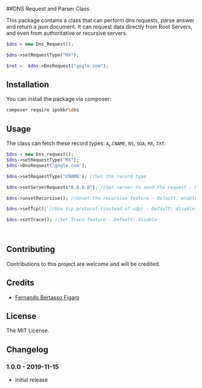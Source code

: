 ##DNS Request and Parser Class

This package contains a class that can perform dns requests, parse answer and return a json document. It can request data directly from Root Servers, and even from authoritative or recursive servers.

```php
$dns = new Dns_Request();

$dns->setRequestType("MX");

$ret =  $dns->DnsRequest("gogle.com");
```
 
## Installation

You can install the package via composer:

```bash
composer require ipokbr\dns
```

## Usage

The class can fetch these record types: `A`, `CNAME`, `NS`, `SOA`, `MX`, `TXT`.

``` php
$dns = new Dns_request();
$dns->setRequestType("MX");
$dns->DnsRequest("gogle.com");

$dns->setRequestType("CNAME"); //Set the record type

$dns->setServerRequest("8.8.8.8"); //Set server to send the request - Default: none

$dns->unsetRecursive(); //Unset the recursive feature - Default: enable

$dns->setTcp(); //Use tcp protocol (instead of udp) - Default: disable

$dns->setTrace(); //Set Trace feature - Default: disable

 
```

## Contributing

Contributions to this project are welcome and will be credited.


## Credits

- [Fernando Bertasso Figaro](https://github.com/ipokbr)


## License

The MIT License.


## Changelog

### 1.0.0 - 2019-11-15

- initial release

